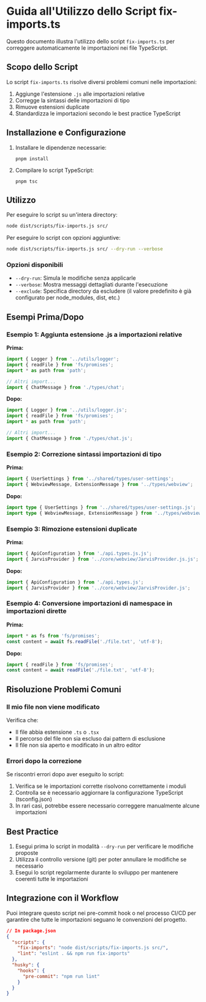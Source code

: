 # Guida all'Utilizzo dello Script fix-imports.ts

Questo documento illustra l'utilizzo dello script `fix-imports.ts` per correggere automaticamente le importazioni nei file TypeScript.

## Scopo dello Script

Lo script `fix-imports.ts` risolve diversi problemi comuni nelle importazioni:

1. Aggiunge l'estensione `.js` alle importazioni relative
2. Corregge la sintassi delle importazioni di tipo
3. Rimuove estensioni duplicate
4. Standardizza le importazioni secondo le best practice TypeScript

## Installazione e Configurazione

1. Installare le dipendenze necessarie:
   ```
   pnpm install
   ```

2. Compilare lo script TypeScript:
   ```
   pnpm tsc
   ```

## Utilizzo

Per eseguire lo script su un'intera directory:

```bash
node dist/scripts/fix-imports.js src/
```

Per eseguire lo script con opzioni aggiuntive:

```bash
node dist/scripts/fix-imports.js src/ --dry-run --verbose
```

### Opzioni disponibili

- `--dry-run`: Simula le modifiche senza applicarle
- `--verbose`: Mostra messaggi dettagliati durante l'esecuzione
- `--exclude`: Specifica directory da escludere (il valore predefinito è già configurato per node_modules, dist, etc.)

## Esempi Prima/Dopo

### Esempio 1: Aggiunta estensione .js a importazioni relative

**Prima:**
```typescript
import { Logger } from '../utils/logger';
import { readFile } from 'fs/promises';
import * as path from 'path';

// Altri import...
import { ChatMessage } from './types/chat';
```

**Dopo:**
```typescript
import { Logger } from '../utils/logger.js';
import { readFile } from 'fs/promises';
import * as path from 'path';

// Altri import...
import { ChatMessage } from './types/chat.js';
```

### Esempio 2: Correzione sintassi importazioni di tipo

**Prima:**
```typescript
import { UserSettings } from '../shared/types/user-settings';
import { WebviewMessage, ExtensionMessage } from '../types/webview';
```

**Dopo:**
```typescript
import type { UserSettings } from '../shared/types/user-settings.js';
import type { WebviewMessage, ExtensionMessage } from '../types/webview.js';
```

### Esempio 3: Rimozione estensioni duplicate

**Prima:**
```typescript
import { ApiConfiguration } from './api.types.js.js';
import { JarvisProvider } from '../core/webview/JarvisProvider.js.js';
```

**Dopo:**
```typescript
import { ApiConfiguration } from './api.types.js';
import { JarvisProvider } from '../core/webview/JarvisProvider.js';
```

### Esempio 4: Conversione importazioni di namespace in importazioni dirette

**Prima:**
```typescript
import * as fs from 'fs/promises';
const content = await fs.readFile('./file.txt', 'utf-8');
```

**Dopo:**
```typescript
import { readFile } from 'fs/promises';
const content = await readFile('./file.txt', 'utf-8');
```

## Risoluzione Problemi Comuni

### Il mio file non viene modificato

Verifica che:
- Il file abbia estensione `.ts` o `.tsx`
- Il percorso del file non sia escluso dai pattern di esclusione
- Il file non sia aperto e modificato in un altro editor

### Errori dopo la correzione

Se riscontri errori dopo aver eseguito lo script:
1. Verifica se le importazioni corrette risolvono correttamente i moduli
2. Controlla se è necessario aggiornare la configurazione TypeScript (tsconfig.json)
3. In rari casi, potrebbe essere necessario correggere manualmente alcune importazioni

## Best Practice

1. Esegui prima lo script in modalità `--dry-run` per verificare le modifiche proposte
2. Utilizza il controllo versione (git) per poter annullare le modifiche se necessario
3. Esegui lo script regolarmente durante lo sviluppo per mantenere coerenti tutte le importazioni

## Integrazione con il Workflow

Puoi integrare questo script nei pre-commit hook o nel processo CI/CD per garantire che tutte le importazioni seguano le convenzioni del progetto.

```json
// In package.json
{
  "scripts": {
    "fix-imports": "node dist/scripts/fix-imports.js src/",
    "lint": "eslint . && npm run fix-imports"
  },
  "husky": {
    "hooks": {
      "pre-commit": "npm run lint"
    }
  }
}
``` 